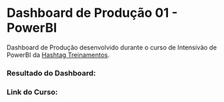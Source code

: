 # Dashboard de Produção 01 - PowerBI

Dashboard de Produção desenvolvido durante o curso de Intensivão de PowerBI da <a href="https://www.hashtagtreinamentos.com/?origemurl=75502579145&gclid=CjwKCAjw6fyXBhBgEiwAhhiZsjwZijj4dc33n1AG-k7siL7MvHt4i1UfvL2LemoUL6AanswTY6LfCxoCwToQAvD_BwE">Hashtag Treinamentos</a>.

### Resultado do Dashboard:




### Link do Curso:
